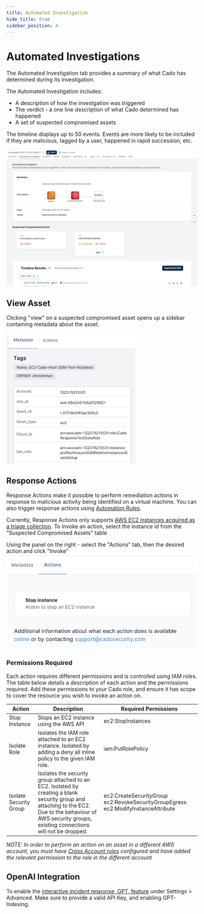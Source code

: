```yaml
---
title: Automated Investigation
hide_title: true
sidebar_position: 4
---
```


# Automated Investigations

The Automated Investigation tab provides a summary of what Cado has determined during its investigation.

The Automated Investigation includes:
* A description of how the investgation was triggered
* The verdict - a one line description of what Cado determined has happened
* A set of suspected compromised assets

The timeline displays up to 50 events. Events are more likely to be included if they are malicious, tagged by a user, happened in rapid succession, etc.

![Automated Investigation](/img/automated-investigation.png)

## View Asset

Clicking "view" on a suspected compromised asset opens up a sidebar containing metadata about the asset.

![Metadata Sidebar](/img/metadata-sidebar.png)

## Response Actions

Response Actions make it possible to perform remediation actions in response to malicious activity being identified on a virtual machine. You can also trigger response actions using [Automation Rules](../discovery-import/automation.md).

Currently, Response Actions only supports [AWS EC2 instances acquired as a triage collection](../discovery-import/import/aws/aws-ec2.md#triage-capture). To invoke an action, select the instance id from the "Suspected Compromised Assets" table

Using the panel on the right - select the "Actions" tab, then the desired action and click "Invoke"
![Actions](/img/actions-tab.png)

### Permissions Required
Each action requires different permissions and is controlled using IAM roles. The table below details a description of each action and the permissions required. Add these permissions to your Cado role, and ensure it has scope to cover the resource you wish to invoke an action on.

| Action | Description | Required Permissions
| -------- | ----------- | ----------|
| Stop Instance | Stops an EC2 instance using the AWS API | ec2:StopInstances |
| Isolate Role | Isolates the IAM role attached to an EC2 instance. Isolated by adding a deny all inline policy to the given IAM role. | iam:PutRolePolicy |
| Isolate Security Group | Isolates the security group attached to an EC2. Isolated by creating a blank security group and attaching to the EC2. Due to the behaviour of AWS security groups, existing connections will not be dropped. | ec2:CreateSecurityGroup ec2:RevokeSecurityGroupEgress ec2:ModifyInstanceAttribute |

*NOTE: In order to perform an action on an asset in a different AWS account, you must have [Cross Account roles](/cado-response/deploy/aws/iam/cross-account-creation.md) configured and have added the relevant permission to the role in the different account*



## OpenAI Integration
To enable the [interactive incident response, GPT, feature](https://www.cadosecurity.com/cado-gpt-3-interactive-incident-response/) under Settings > Advanced. Make sure to provide a valid API Key, and enabling GPT-Indexing.